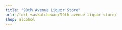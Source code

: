 ```yaml
---
title: "99th Avenue Liquor Store"
url: /fort-saskatchewan/99th-avenue-liquor-store/
shop: alcohol
---
```

